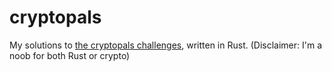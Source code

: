 # cryptopals
My solutions to [the cryptopals challenges](https://cryptopals.com), written in Rust. (Disclaimer: I'm a noob for both Rust or crypto)
